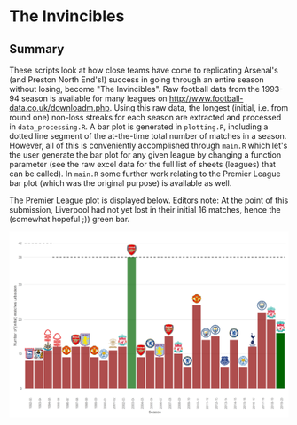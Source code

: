 The Invincibles
================

Summary
-------

These scripts look at how close teams have come to replicating Arsenal's (and Preston North End's!) success in going through an entire season without losing, become "The Invincibles". Raw football data from the 1993-94 season is available for many leagues on <http://www.football-data.co.uk/downloadm.php>. Using this raw data, the longest (initial, i.e. from round one) non-loss streaks for each season are extracted and processed in `data_processing.R`. A bar plot is generated in `plotting.R`, including a dotted line segment of the at-the-time total number of matches in a season. However, all of this is conveniently accomplished through `main.R` which let's the user generate the bar plot for any given league by changing a function parameter (see the raw excel data for the full list of sheets (leagues) that can be called). In `main.R` some further work relating to the Premier League bar plot (which was the original purpose) is available as well.

The Premier League plot is displayed below. Editors note: At the point of this submission, Liverpool had not yet lost in their initial 16 matches, hence the (somewhat hopeful ;)) green bar.

![Premier League](invinciblesPremierLeague.png)
